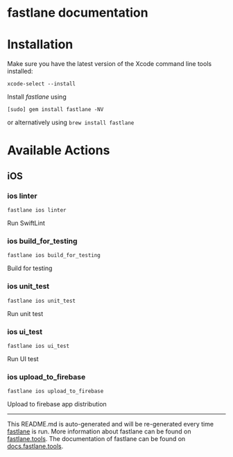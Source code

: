 fastlane documentation
================
# Installation

Make sure you have the latest version of the Xcode command line tools installed:

```
xcode-select --install
```

Install _fastlane_ using
```
[sudo] gem install fastlane -NV
```
or alternatively using `brew install fastlane`

# Available Actions
## iOS
### ios linter
```
fastlane ios linter
```
Run SwiftLint
### ios build_for_testing
```
fastlane ios build_for_testing
```
Build for testing
### ios unit_test
```
fastlane ios unit_test
```
Run unit test
### ios ui_test
```
fastlane ios ui_test
```
Run UI test
### ios upload_to_firebase
```
fastlane ios upload_to_firebase
```
Upload to firebase app distribution

----

This README.md is auto-generated and will be re-generated every time [fastlane](https://fastlane.tools) is run.
More information about fastlane can be found on [fastlane.tools](https://fastlane.tools).
The documentation of fastlane can be found on [docs.fastlane.tools](https://docs.fastlane.tools).
